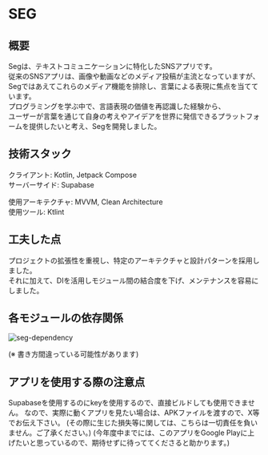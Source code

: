 # SEG

## 概要

Segは、テキストコミュニケーションに特化したSNSアプリです。<br>
従来のSNSアプリは、画像や動画などのメディア投稿が主流となっていますが、<br>
Segではあえてこれらのメディア機能を排除し、言葉による表現に焦点を当てています。<br>
プログラミングを学ぶ中で、言語表現の価値を再認識した経験から、<br>
ユーザーが言葉を通じて自身の考えやアイデアを世界に発信できるプラットフォームを提供したいと考え、Segを開発しました。<br>

## 技術スタック

クライアント: Kotlin, Jetpack Compose<br>
サーバーサイド: Supabase<br>

使用アーキテクチャ: MVVM, Clean Architecture<br>
使用ツール: Ktlint<br>

## 工夫した点

プロジェクトの拡張性を重視し、特定のアーキテクチャと設計パターンを採用しました。<br>
それに加えて、DIを活用しモジュール間の結合度を下げ、メンテナンスを容易にしました。<br>

## 各モジュールの依存関係

![seg-dependency](https://github.com/user-attachments/assets/e632063c-c68c-432c-b423-cce40cb8768a)

(※ 書き方間違っている可能性があります)


## アプリを使用する際の注意点

Supabaseを使用するのにkeyを使用するので、直接ビルドしても使用できません。
なので、実際に動くアプリを見たい場合は、APKファイルを渡すので、X等でお伝え下さい。
(その際に生じた損失等に関しては、こちらは一切責任を負いません。ご了承ください。)
(今年度中までには、このアプリをGoogle Playに上げたいと思っているので、期待せずに待っててくださると助かります。)
